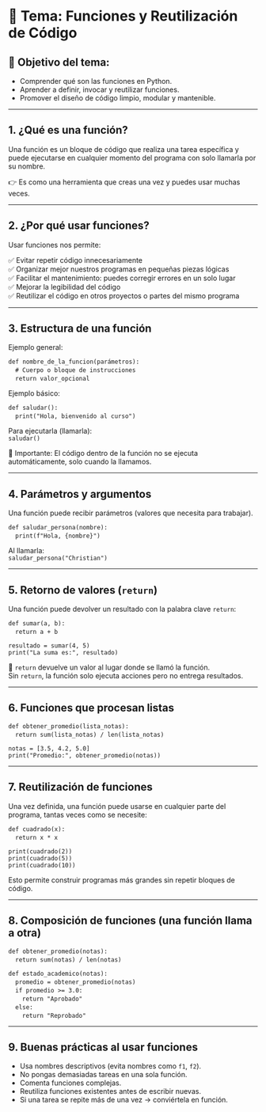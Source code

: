 # 🧩 Tema: Funciones y Reutilización de Código

## 🎯 Objetivo del tema:

- Comprender qué son las funciones en Python.  
- Aprender a definir, invocar y reutilizar funciones.  
- Promover el diseño de código limpio, modular y mantenible.  

---

## 1. ¿Qué es una función?

Una función es un bloque de código que realiza una tarea específica y puede ejecutarse en cualquier momento del programa con solo llamarla por su nombre.

👉 Es como una herramienta que creas una vez y puedes usar muchas veces.

---

## 2. ¿Por qué usar funciones?

Usar funciones nos permite:

✅ Evitar repetir código innecesariamente  
✅ Organizar mejor nuestros programas en pequeñas piezas lógicas  
✅ Facilitar el mantenimiento: puedes corregir errores en un solo lugar  
✅ Mejorar la legibilidad del código  
✅ Reutilizar el código en otros proyectos o partes del mismo programa  

---

## 3. Estructura de una función

Ejemplo general:

`def nombre_de_la_funcion(parámetros):`  
 `# Cuerpo o bloque de instrucciones`  
 `return valor_opcional`

Ejemplo básico:

`def saludar():`  
 `print("Hola, bienvenido al curso")`

Para ejecutarla (llamarla):  
`saludar()`

📌 Importante: El código dentro de la función no se ejecuta automáticamente, solo cuando la llamamos.

---

## 4. Parámetros y argumentos

Una función puede recibir parámetros (valores que necesita para trabajar).

`def saludar_persona(nombre):`  
 `print(f"Hola, {nombre}")`

Al llamarla:  
`saludar_persona("Christian")`

---

## 5. Retorno de valores (`return`)

Una función puede devolver un resultado con la palabra clave `return`:

`def sumar(a, b):`  
 `return a + b`  

`resultado = sumar(4, 5)`  
`print("La suma es:", resultado)`

📌 `return` devuelve un valor al lugar donde se llamó la función.  
Sin `return`, la función solo ejecuta acciones pero no entrega resultados.

---

## 6. Funciones que procesan listas

`def obtener_promedio(lista_notas):`  
 `return sum(lista_notas) / len(lista_notas)`

`notas = [3.5, 4.2, 5.0]`  
`print("Promedio:", obtener_promedio(notas))`

---

## 7. Reutilización de funciones

Una vez definida, una función puede usarse en cualquier parte del programa, tantas veces como se necesite:

`def cuadrado(x):`  
 `return x * x`

`print(cuadrado(2))`  
`print(cuadrado(5))`  
`print(cuadrado(10))`

Esto permite construir programas más grandes sin repetir bloques de código.

---

## 8. Composición de funciones (una función llama a otra)

`def obtener_promedio(notas):`  
 `return sum(notas) / len(notas)`

`def estado_academico(notas):`  
 `promedio = obtener_promedio(notas)`  
 `if promedio >= 3.0:`  
  `return "Aprobado"`  
 `else:`  
  `return "Reprobado"`

---

## 9. Buenas prácticas al usar funciones

- Usa nombres descriptivos (evita nombres como `f1`, `f2`).  
- No pongas demasiadas tareas en una sola función.  
- Comenta funciones complejas.  
- Reutiliza funciones existentes antes de escribir nuevas.  
- Si una tarea se repite más de una vez → conviértela en función.
